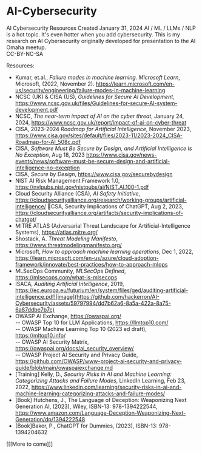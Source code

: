 # AI-Cybersecurity
AI Cybersecurity Resources
Created January 31, 2024
AI / ML / LLMs / NLP is a hot topic. It's even hotter when you add cybersecurity. 
This is my research on AI Cybersecurity originally developed for presentation to the AI Omaha meetup. <br />
CC-BY-NC-SA

Resources:
- Kumar, et.al., <i>Failure modes in machine learning. Microsoft Learn</i>, Microsoft, (2022, November 2). https://learn.microsoft.com/en-us/security/engineering/failure-modes-in-machine-learning 
- NCSC (UK) & CISA (US), <i>Guidelines for Secure AI Development</i>, https://www.ncsc.gov.uk/files/Guidelines-for-secure-AI-system-development.pdf
- NCSC, <i>The near-term impact of AI on the cyber threat</i>, January 24, 2024, https://www.ncsc.gov.uk/report/impact-of-ai-on-cyber-threat 
- CISA, 2023-2024 <i>Roadmap for Artificial Intelligence</i>, November 2023, https://www.cisa.gov/sites/default/files/2023-11/2023-2024_CISA-Roadmap-for-AI_508c.pdf
- CISA, <i>Software Must Be Secure by Design, and Artificial Intelligence Is No Exception</i>, Aug 18, 2023 https://www.cisa.gov/news-events/news/software-must-be-secure-design-and-artificial-intelligence-no-exception
- CISA, <i>Secure by Design</i>, https://www.cisa.gov/securebydesign
- NIST AI Risk Management Framework 1.0, https://nvlpubs.nist.gov/nistpubs/ai/NIST.AI.100-1.pdf 
- Cloud Security Alliance (CSA), <i>AI Safety Initiative</i>, https://cloudsecurityalliance.org/research/working-groups/artificial-intelligence/ CSA, Security Implications of ChatGPT, Aug 2, 2023, https://cloudsecurityalliance.org/artifacts/security-implications-of-chatgpt/ 
- MITRE ATLAS (Adversarial Threat Landscape for Artificial-Intelligence Systems), https://atlas.mitre.org/
- Shostack, A. <i>Threat Modeling Manifesto</i>, https://www.threatmodelingmanifesto.org/
- Microsoft, <i>How to approach machine learning operations</i>, Dec 1, 2022, https://learn.microsoft.com/en-us/azure/cloud-adoption-framework/innovate/best-practices/how-to-approach-mlops
- MLSecOps Community, <i>MLSecOps Defined</i>, https://mlsecops.com/what-is-mlsecops
- ISACA, <i>Auditing Artificial Intelligence</i>, 2019, https://ec.europa.eu/futurium/en/system/files/ged/auditing-artificial-intelligence.pdf![image](https://github.com/hackerron/AI-Cybersecurity/assets/59797994/dd7b62a6-8a5a-422a-8a75-6a87ddbe7b7c)
- OWASP AI Exchange, https://owaspai.org/ <br />
  -- OWASP Top 10  for LLM Applications, https://llmtop10.com/ <br />
  -- OWASP Machine Learning Top 10 (2023 ed draft), https://mltop10.info/ <br />
  -- OWASP AI Security Matrix, https://owaspai.org/docs/ai_security_overview/ <br />
  -- OWASP Project AI Security and Privacy Guide, https://github.com/OWASP/www-project-ai-security-and-privacy-guide/blob/main/owaspaiexchange.md <br />
- [Training] Kelly, D., <i>Security Risks in AI and Machine Learning: Categorizing Attacks and Failure Modes</i>, LinkedIn Learning, Feb 23, 2022, https://www.linkedin.com/learning/security-risks-in-ai-and-machine-learning-categorizing-attacks-and-failure-modes/
- [Book] Hutchens, J., The Language of Deception: Weaponizing Next Generation AI, (2023), Wiley, ISBN-13: 978-1394222544, https://www.amazon.com/Language-Deception-Weaponizing-Next-Generation/dp/1394222548 
- [Book]Baker, P., ChatGPT for Dummies, (2023), ISBN-13: 978-1394204632


[[[More to come]]]
